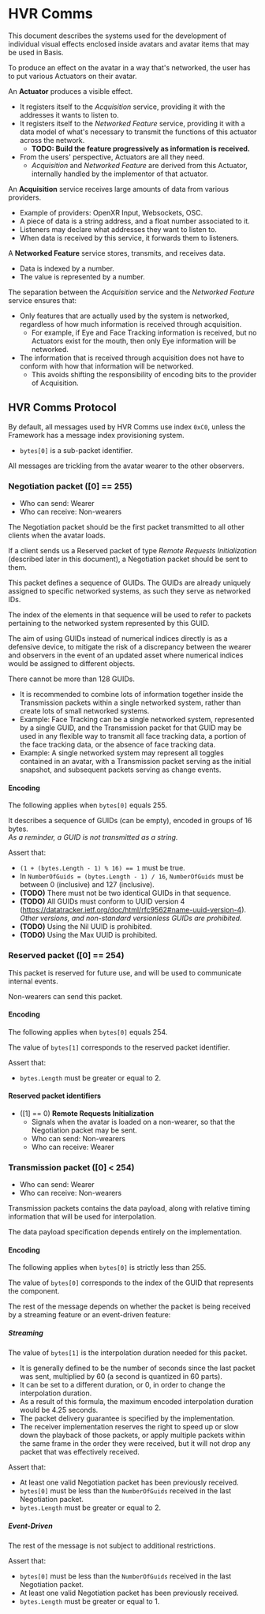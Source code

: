 ﻿HVR Comms
======

This document describes the systems used for the development of individual visual effects enclosed inside avatars
and avatar items that may be used in Basis.

To produce an effect on the avatar in a way that's networked, the user has to put various Actuators on their avatar.

An **Actuator** produces a visible effect.
- It registers itself to the *Acquisition* service, providing it with the addresses it wants to listen to.
- It registers itself to the *Networked Feature* service, providing it with a data model of what's necessary
  to transmit the functions of this actuator across the network.
    - **TODO: Build the feature progressively as information is received.**
- From the users' perspective, Actuators are all they need.
  - *Acquisition* and *Networked Feature* are derived from this Actuator, internally handled by the implementor of that actuator.

An **Acquisition** service receives large amounts of data from various providers.
- Example of providers: OpenXR Input, Websockets, OSC.
- A piece of data is a string address, and a float number associated to it.
- Listeners may declare what addresses they want to listen to.
- When data is received by this service, it forwards them to listeners.

A **Networked Feature** service stores, transmits, and receives data.
- Data is indexed by a number.
- The value is represented by a number.

The separation between the *Acquisition* service and the *Networked Feature* service ensures that:
- Only features that are actually used by the system is networked, regardless of how much information is received through acquisition.
  - For example, if Eye and Face Tracking information is received, but no Actuators exist for the mouth, then only Eye information will be networked.
- The information that is received through acquisition does not have to conform with how that information will be networked.
  - This avoids shifting the responsibility of encoding bits to the provider of Acquisition.

## HVR Comms Protocol

By default, all messages used by HVR Comms use index `0xC0`, unless the Framework has a message index provisioning system.

- `bytes[0]` is a sub-packet identifier.

All messages are trickling from the avatar wearer to the other observers.

### Negotiation packet (\[0\] == 255)

- Who can send: Wearer
- Who can receive: Non-wearers

The Negotiation packet should be the first packet transmitted to all other clients when the avatar loads.

If a client sends us a Reserved packet of type *Remote Requests Initialization* (described later in this document),
a Negotiation packet should be sent to them.

This packet defines a sequence of GUIDs. The GUIDs are already uniquely assigned to specific networked systems, as such they serve
as networked IDs.

The index of the elements in that sequence will be used to refer to packets pertaining to the networked system represented by this GUID.

The aim of using GUIDs instead of numerical indices directly is as a defensive device, to mitigate the risk of a discrepancy between the
wearer and observers in the event of an updated asset where numerical indices would be assigned to different objects.

There cannot be more than 128 GUIDs.
- It is recommended to combine lots of information together inside the Transmission packets within a single networked system, rather than
  create lots of small networked systems.
- Example: Face Tracking can be a single networked system, represented by a single GUID, and the Transmission packet for that GUID
  may be used in any flexible way to transmit all face tracking data, a portion of the face tracking data, or the absence of face tracking data.
- Example: A single networked system may represent all toggles contained in an avatar, with a Transmission packet serving as the initial snapshot,
  and subsequent packets serving as change events.

#### Encoding

The following applies when `bytes[0]` equals 255.

It describes a sequence of GUIDs (can be empty), encoded in groups of 16 bytes.
<br>*As a reminder, a GUID is not transmitted as a string.*

Assert that:
- `(1 + (bytes.Length - 1) % 16) == 1` must be true.
- In `NumberOfGuids = (bytes.Length - 1) / 16`, `NumberOfGuids` must be between 0 (inclusive) and 127 (inclusive).
- **(TODO)** There must not be two identical GUIDs in that sequence.
- **(TODO)** All GUIDs must conform to UUID version 4 (https://datatracker.ietf.org/doc/html/rfc9562#name-uuid-version-4). *Other versions, and non-standard versionless GUIDs are prohibited.*
- **(TODO)** Using the Nil UUID is prohibited.
- **(TODO)** Using the Max UUID is prohibited.

### Reserved packet (\[0\] == 254)

This packet is reserved for future use, and will be used to communicate internal events.

Non-wearers can send this packet.

#### Encoding

The following applies when `bytes[0]` equals 254.

The value of `bytes[1]` corresponds to the reserved packet identifier.

Assert that:
- `bytes.Length` must be greater or equal to 2.

#### Reserved packet identifiers

- (\[1\] == 0) **Remote Requests Initialization**
  - Signals when the avatar is loaded on a non-wearer, so that the Negotiation packet may be sent.
  - Who can send: Non-wearers
  - Who can receive: Wearer

### Transmission packet (\[0\] < 254)

- Who can send: Wearer
- Who can receive: Non-wearers

Transmission packets contains the data payload, along with relative timing information that will be used for interpolation.

The data payload specification depends entirely on the implementation.

#### Encoding

The following applies when `bytes[0]` is strictly less than 255.

The value of `bytes[0]` corresponds to the index of the GUID that represents the component.

The rest of the message depends on whether the packet is being received by a streaming feature or an event-driven feature:

##### Streaming

The value of `bytes[1]` is the interpolation duration needed for this packet.
- It is generally defined to be the number of seconds since the last packet was sent, multiplied by 60 (a second is quantized in 60 parts).
- It can be set to a different duration, or 0, in order to change the interpolation duration.
- As a result of this formula, the maximum encoded interpolation duration would be 4.25 seconds.
- The packet delivery guarantee is specified by the implementation.
- The receiver implementation reserves the right to speed up or slow down the playback of those packets,
  or apply multiple packets within the same frame in the order they were received,
  but it will not drop any packet that was effectively received.

Assert that:
- At least one valid Negotiation packet has been previously received.
- `bytes[0]` must be less than the `NumberOfGuids` received in the last Negotiation packet.
- `bytes.Length` must be greater or equal to 2.

##### Event-Driven

The rest of the message is not subject to additional restrictions.

Assert that:
- `bytes[0]` must be less than the `NumberOfGuids` received in the last Negotiation packet.
- At least one valid Negotiation packet has been previously received.
- `bytes.Length` must be greater or equal to 1.